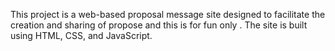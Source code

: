 This project is a web-based proposal message site designed to facilitate the creation and sharing of propose and this is for fun only . The site is built using HTML, CSS, and JavaScript.

